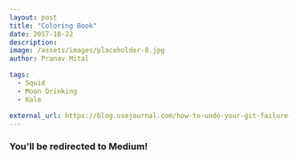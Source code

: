 ```yaml
---
layout: post
title: "Coloring Book"
date: 2017-10-22
description: 
image: /assets/images/placeholder-8.jpg
author: Pranav Mital

tags: 
  - Squid
  - Moon Drinking
  - Kale

external_url: https://blog.usejournal.com/how-to-undo-your-git-failure-b76e31ecac74  
---
```


### You'll be redirected to Medium!